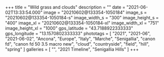 +++
title = "Wild grass and clouds"
description = ""
date = "2021-06-02T13:33:54.000"
image = "20210602@133354-1050184"
image_s = "20210602@133354-1050184-s"
image_width_s = "300"
image_height_s = "400"
image_xl = "20210602@133354-1050184-xl"
image_width_xl = "751"
image_height_xl = "1000"
gps_latitude = "43.7188922333333"
gps_longitude = "13.1570802333333"
phototags = [ "2021", "2021-06", "2021-06-02", "Ancona", "Europe", "Italy", "Marche", "Senigallia", "canon fd", "canon fd 50 3.5 macro new", "cloud", "countryside", "field", "hill", "spring" ]
galleries = [ "", "2021 Timeline", "Senigallia Hills" ]
+++
